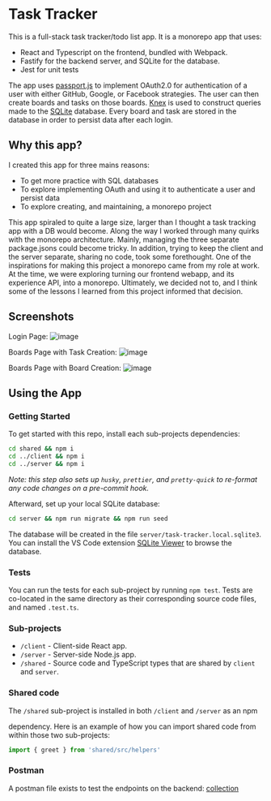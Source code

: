 # Task Tracker

This is a full-stack task tracker/todo list app. It is a monorepo app that uses: 
* React and Typescript on the frontend, bundled with Webpack.
* Fastify for the backend server, and SQLite for the database.
* Jest for unit tests

The app uses [passport.js](https://www.passportjs.org/) to implement OAuth2.0 for authentication of a user with either GitHub, Google, or Facebook strategies. The user can then create boards and tasks on those boards. [Knex](https://knexjs.org/) is used to construct queries made to the [SQLite](https://sqlite.org/) database. Every board and task are stored in the database in order to persist data after each login. 

## Why this app?
I created this app for three mains reasons:
* To get more practice with SQL databases
* To explore implementing OAuth and using it to authenticate a user and persist data 
* To explore creating, and maintaining, a monorepo project

This app spiraled to quite a large size, larger than I thought a task tracking app with a DB would become. Along the way I worked through many quirks with the monorepo architecture. Mainly, managing the three separate package.jsons could become tricky. In addition, trying to keep the client and the server separate, sharing no code, took some forethought. One of the inspirations for making this project a monorepo came from my role at work. At the time, we were exploring turning our frontend webapp, and its experience API, into a monorepo. Ultimately, we decided not to, and I think some of the lessons I learned from this project informed that decision.


## Screenshots

Login Page:
![image](https://github.com/user-attachments/assets/1fdbf0b2-48ca-4bc0-bd19-233af38a2134)

Boards Page with Task Creation: 
![image](https://github.com/user-attachments/assets/cdeb8ad8-7879-4ea7-8024-e5b6a41c9a72)

Boards Page with Board Creation:
![image](https://github.com/user-attachments/assets/fd458953-4cec-4f52-9372-85a2f4c22a4a)



## Using the App
### Getting Started

To get started with this repo, install each sub-projects dependencies:

```bash
cd shared && npm i
cd ../client && npm i
cd ../server && npm i
```

_Note: this step also sets up `husky`, `prettier`, and `pretty-quick` to re-format any code changes on a pre-commit hook._

Afterward, set up your local SQLite database:

```bash
cd server && npm run migrate && npm run seed
```

The database will be created in the file `server/task-tracker.local.sqlite3`. You can install the VS Code extension
[SQLite Viewer](https://marketplace.visualstudio.com/items?itemName=qwtel.sqlite-viewer) to browse the database.

### Tests

You can run the tests for each sub-project by running `npm test`. Tests are co-located in the same directory as their corresponding
source code files, and named `.test.ts`.

### Sub-projects

- `/client` - Client-side React app.
- `/server` - Server-side Node.js app.
- `/shared` - Source code and TypeScript types that are shared by `client` and `server`.

### Shared code

The `/shared` sub-project is installed in both `/client` and `/server` as an npm

dependency. Here is an example of how you can import shared code from within
those two sub-projects:

```ts
import { greet } from 'shared/src/helpers'
```

### Postman
A postman file exists to test the endpoints on the backend: [collection](https://github.com/preschmf/preschmf-task-tracker/blob/main/Task-Tracker.postman_collection.json)
